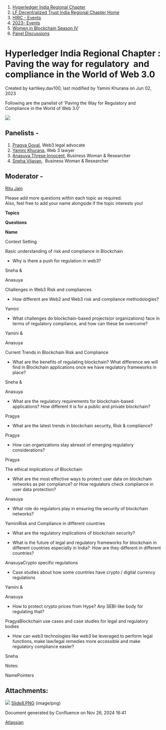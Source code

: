 1. [Hyperledger India Regional Chapter](index.html)
2. [LF Decentralized Trust India Regional Chapter Home](LF-Decentralized-Trust-India-Regional-Chapter-Home_19169282.html)
3. [HIRC - Events](HIRC---Events_19169346.html)
4. [2023- Events](2023--Events_19170522.html)
5. [Women in Blockchain Season IV](Women-in-Blockchain-Season-IV_19170592.html)
6. [Panel Discussions](Panel-Discussions_19170769.html)

# Hyperledger India Regional Chapter : Paving the way for regulatory  and compliance in the World of Web 3.0

Created by kartikey.dav100, last modified by Yamini Khurana on Jun 02, 2023

Following are the panelist of 'Paving the Way for Regulatory and Compliance in the World of Web 3.0'

![](attachments/19170768/19170858.png?height=400)

## Panelists -

1. [Pragya Goyal](https://www.linkedin.com/in/goyalpragya), Web3 legal advocate
2. [Yamini Khurana,](https://www.linkedin.com/in/yamini-khurana-69311051/) Web 3 lawyer
3. [Anasuya Threse Innocent](https://www.linkedin.com/in/anasuyathrese/), Business Woman &amp; Researcher
4. [Sneha Vijayan](https://www.linkedin.com/in/sneha-vijayan-0a8608169/),  Business Woman &amp; Researcher

## Moderator -

[Ritu Jain](https://lf-hyperledger.atlassian.net/wiki/people/557058:5c9c59c5-fd5d-49e5-9535-364abb623584?ref=confluence) 

Please add more questions within each topic as required.  
Also, feel free to add your name alongside if the topic interests you!

**Topics**

**Questions**

**Name**

Context Setting

Basic understanding of risk and compliance in Blockchain 

- Why is there a push for regulation in web3?

Sneha &amp;

Anasuya

Challenges in Web3 Risk and compliances

- How different are Web2 and Web3 risk and compliance methodologies?

Yamini

- What challenges do blockchain-based projects(or organizations) face in terms of regulatory compliance, and how can these be overcome?

Yamini &amp;

Anasuya

Current Trends in Blockchain Risk and Compliance 

- What are the benefits of regulating blockchain? What difference we will find in Blockchain applications once we have regulatory frameworks in place?

Sneha &amp;

Anasuya

- What are the regulatory requirements for blockchain-based applications? How different it is for a public and private blockchain?

Pragya 

- What are the latest trends in blockchain security, Risk &amp; compliance?

Pragya

- How can organizations stay abreast of emerging regulatory considerations?

Pragya

The ethical implications of Blockchain

- What are the most effective ways to protect user data on blockchain networks as per compliance? or How regulators check compliance in user data protection?

Anasuya

- What role do regulators play in ensuring the security of blockchain networks?

YaminiRisk and Compliance in different countries 

- What are the regulatory implications of blockchain security?

<!--THE END-->

- What is the future of legal and regulatory frameworks for blockchain in different countries especially in India?  How are they different in different countries?

AnasuyaCrypto specific regulations

- Case studies about how some countries have crypto / digital currency regulations

Yamini &amp;

Anasuya

- How to protect crypto prices from Hype? Any SEBI-like body for regulating that?

PragyaBlockchain use cases and case studies for legal and regulatory bodies 

- How can web3 technologies like web3 be leveraged to perform legal functions, make law/legal remedies more accessible and make regulatory compliance easier?

Sneha  

Notes:

NamePointers

## Attachments:

![](images/icons/bullet_blue.gif) [Slide8.PNG](attachments/19170768/19170858.png) (image/png)

Document generated by Confluence on Nov 26, 2024 16:41

[Atlassian](http://www.atlassian.com/)
